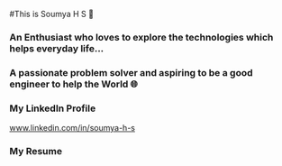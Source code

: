 #This is Soumya H S 👧

### An Enthusiast who loves to explore the technologies which helps everyday life...
### A passionate problem solver and aspiring to be a good engineer to help the World 🌐

### My LinkedIn Profile
www.linkedin.com/in/soumya-h-s
### My Resume


